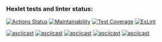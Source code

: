 ### Hexlet tests and linter status:
[![Actions Status](https://github.com/ChechelRoman/frontend-project-lvl2/workflows/hexlet-check/badge.svg)](https://github.com/ChechelRoman/frontend-project-lvl2/actions)
[![Maintainability](https://api.codeclimate.com/v1/badges/1511f7e9f72bf0f446d0/maintainability)](https://codeclimate.com/github/ChechelRoman/frontend-project-lvl2/maintainability)
[![Test Coverage](https://api.codeclimate.com/v1/badges/1511f7e9f72bf0f446d0/test_coverage)](https://codeclimate.com/github/ChechelRoman/frontend-project-lvl2/test_coverage)
[![EsLint](https://github.com/ChechelRoman/frontend-project-lvl2/actions/workflows/EsLint_Check.yml/badge.svg)](https://github.com/ChechelRoman/frontend-project-lvl2/actions)


[![asciicast](https://asciinema.org/a/wawnTT44dBPxdc5IxnGgaK6RB.svg)](https://asciinema.org/a/wawnTT44dBPxdc5IxnGgaK6RB)
[![asciicast](https://asciinema.org/a/UeK45VxjVzxR6vxNjgEg9jcNV.svg)](https://asciinema.org/a/UeK45VxjVzxR6vxNjgEg9jcNV)
[![asciicast](https://asciinema.org/a/415016.svg)](https://asciinema.org/a/415016)
[![asciicast](https://asciinema.org/a/415238.svg)](https://asciinema.org/a/415238)
[![asciicast](https://asciinema.org/a/415239.svg)](https://asciinema.org/a/415239)